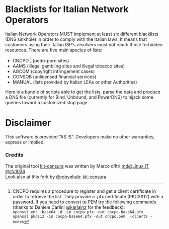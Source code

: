 # Blacklists for Italian Network Operators

Italian Network Operators MUST implement at least six different
blacklists (DNS sinkhole) in order to comply with the Italian laws.
It means that customers using their Italian ISP's resolvers must not reach those
forbidden resources.
There are five main species of lists:

- CNCPO [^0] (pedo-porn sites)
- AAMS (illegal gambling sites and illegal tobacco sites)
- AGCOM (copyright infringement cases)
- CONSOB (unlicensed financial services)
- MANUAL (lists provided by Italian LEAs or other Authorities)

Here is a bundle of scripts able to get the lists, parse the data and produce a
DNS file (currently for Bind, Unbound, and PowerDNS) to hijack some queries toward a customized stop
page.

[^0]: CNCPO requires a procedure to register and get a client certificate in order to
retrieve the list. They provide a .pfx certificate (PKCS#12) with a password.
If you need to convert to PEM try the following commands (thanks to Daniele Carlini [@karlainz](https://github.com/karlainz)
for the feedback):\
`openssl enc -base64 -d -in cncpo.pfx -out cncpo-base64.pfx`  
`openssl pkcs12 -in cncpo-base64.pfx -out cncpo.pem  -clcerts -nodes`
  
  
# Disclaimer

This software is provided ​“AS IS”. Developers make no other warranties, express or implied.

### Credits

The original tool [kit-censura](https://github.com/rfc1036/kit-censura) was written by Marco d'Itri <md@Linux.IT> [@rfc1036](https://github.com/rfc1036)  
Look also at this fork by [@robynhub](https://github.com/robynhub): [kit-censura](https://github.com/robynhub/kit-censura)
